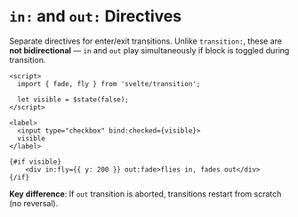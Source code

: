 # `in:` and `out:` Directives

Separate directives for enter/exit transitions. Unlike `transition:`, these are **not bidirectional** — `in` and `out` play simultaneously if block is toggled during transition.

```svelte
<script>
  import { fade, fly } from 'svelte/transition';
  
  let visible = $state(false);
</script>

<label>
  <input type="checkbox" bind:checked={visible}>
  visible
</label>

{#if visible}
	<div in:fly={{ y: 200 }} out:fade>flies in, fades out</div>
{/if}
```

**Key difference**: If `out` transition is aborted, transitions restart from scratch (no reversal).